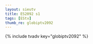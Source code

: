 ```yaml
--- 
layout: sieutv
title: ES2092 s1
tags: [EStv]
thumb_re: globiptv2092
---
```

{% include tvadv key="globiptv2092" %} 
